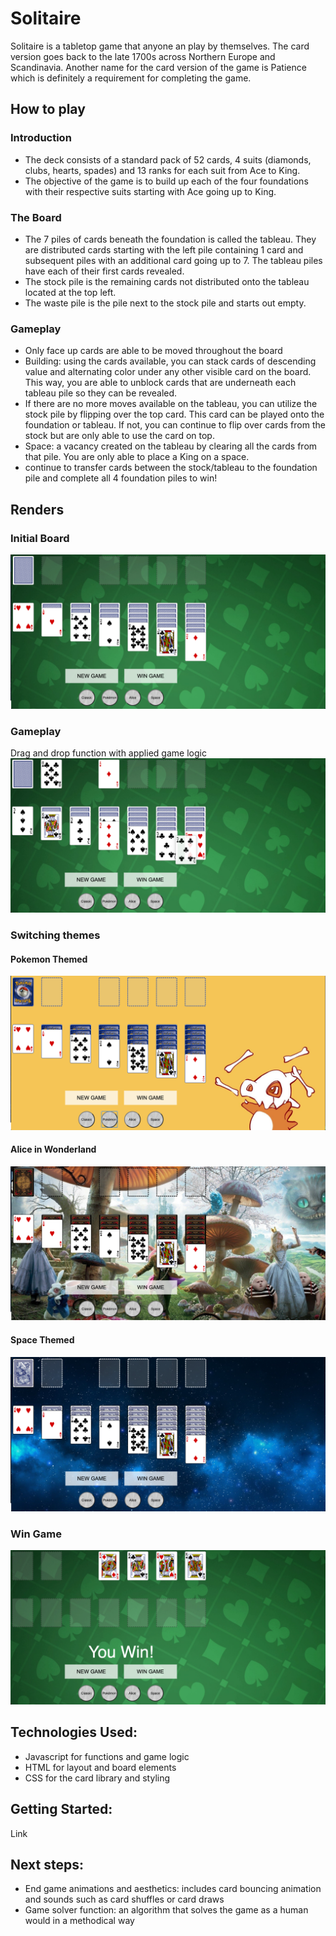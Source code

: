 # Solitaire
Solitaire is a tabletop game that anyone an play by themselves.  The card version goes back to the late 1700s across Northern Europe and Scandinavia.  Another name for the card version of the game is Patience which is definitely a requirement	 for completing the game.

## How to play
### Introduction
- The deck consists of a standard pack of 52 cards, 4 suits (diamonds, clubs, hearts, spades) and 13 ranks for each suit from Ace to King.
- The objective of the game is to build up each of the four foundations with their respective suits starting with Ace going up to King.

### The Board
- The 7 piles of cards beneath the foundation is called the tableau. They are distributed cards starting with the left pile containing 1 card and subsequent piles with an additional card going up to 7.  The tableau piles have each of their first cards revealed.  
- The stock pile is the remaining cards not distributed onto the tableau located at the top left.
- The waste pile is the pile next to the stock pile and starts out empty.

### Gameplay
- Only face up cards are able to be moved throughout the board
- Building: using the cards available, you can stack cards of descending value and alternating color under any other visible card on the board.  This way, you are able to unblock cards that are underneath each tableau pile so they can be revealed.
- If there are no more moves available on the tableau, you can utilize the stock pile by flipping over the top card.  This card can be played onto the foundation or tableau.  If not, you can continue to flip over cards from the stock but are only able to use the card on top.
- Space: a vacancy created on the tableau by clearing all the cards from that pile.  You are only able to place a King on a space.
- continue to transfer cards between the stock/tableau to the foundation pile and complete all 4 foundation piles to win!


## Renders
### Initial Board
![Inital Board](./images/readme/initial.png)
### Gameplay
Drag and drop function with applied game logic
![Gameplay](./images/readme/gameplay.png)
### Switching themes
#### Pokemon Themed
![Pokemon](./images/readme/pokemon.png)
#### Alice in Wonderland
![alice](./images/readme/alice.png)
#### Space Themed
![space](./images/readme/space.png)
### Win Game
![win](./images/readme/win.png)

## Technologies Used:
- Javascript for functions and game logic
- HTML for layout and board elements
- CSS for the card library and styling

## Getting Started:
Link

## Next steps:
- End game animations and aesthetics: includes card bouncing animation and sounds such as card shuffles or card draws
- Game solver function: an algorithm that solves the game as a human would in a methodical way
